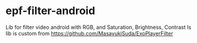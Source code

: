 # epf-filter-android
Lib for filter video android with RGB, and Saturation, Brightness, Contrast
Is lib is custom from https://github.com/MasayukiSuda/ExoPlayerFilter
